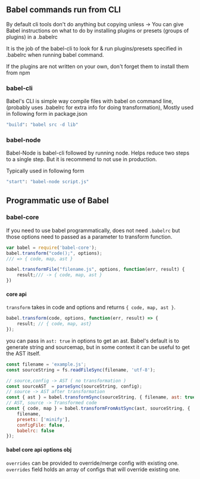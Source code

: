 
## Babel commands run from CLI

By default cli tools don't do anything but copying unless -> You can give Babel instructions on what to do by installing plugins or presets (groups of plugins) in a .babelrc

It is the job of the babel-cli to look for & run plugins/presets specified in .babelrc when running babel command.

If the plugins are not written on your own, don't forget them to install them from npm

### babel-cli

Babel's CLI is simple way compile files
with babel on command line, (probably uses .babelrc for extra info for doing transformation),
Mostly used in following form in package.json
``` sh
"build": "babel src -d lib"
```

### babel-node

Babel-Node is babel-cli followed by running node.
Helps reduce two steps to a single step.
But it is recommend to not use in production.

Typically used in following form
``` sh
"start": "babel-node script.js"
```

## Programmatic use of Babel

### babel-core

If you need to use babel programmatically,
does not need `.babelrc` but those options need to passed as a parameter to transform function.

``` js
var babel = require('babel-core');
babel.transform("code();", options);
/// => { code, map, ast }

babel.transformFile("filename.js", options, function(err, result) {
    result;/// -> { code, map, ast }
})
```

#### core api

`transform` takes in code and options and returns `{ code, map, ast }`.
```js
babel.transform(code, options, function(err, result) => {
    result; // { code, map, ast}
});
```

you can pass in `ast: true` in options to get an ast.
Babel's default is to generate string and sourcemap, but in some context it can 
be useful to get the AST itself.

```js
const filename = 'example.js';
const sourceString = fs.readFileSync(filename, 'utf-8');

// source,config -> AST ( no transformation )
const sourceAST  = parseSync(sourceString, config);
// source -> AST after transformation
const { ast } = babel.transformSync(sourceString, { filename, ast: true, code: false});
// AST, source -> Transformed code
const { code, map } = babel.transformFromAstSync(ast, sourceString, {
    filename,
    presets: ['minify'],
    configFile: false,
    babelrc: false
});
```

#### babel core api options obj

`overrides` can be provided to override/merge config with existing one.
`overrides` field holds an array of configs that will override existing one.